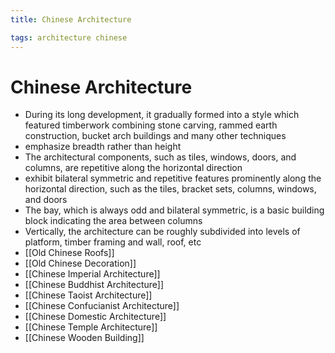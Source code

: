 ```yaml
---
title: Chinese Architecture

tags: architecture chinese
---
```


# Chinese Architecture
- During its long development, it gradually formed into a style which featured timberwork combining stone carving, rammed earth construction, bucket arch buildings and many other techniques
- emphasize breadth rather than height
- The architectural components, such as tiles, windows, doors, and columns, are repetitive along the horizontal direction
- exhibit bilateral symmetric and repetitive features prominently along the horizontal direction, such as the tiles, bracket sets, columns, windows, and doors
- The bay, which is always odd and bilateral symmetric, is a basic building block indicating the area between columns
- Vertically, the architecture can be roughly subdivided into levels of platform, timber framing and wall, roof, etc
- [[Old Chinese Roofs]]
- [[Old Chinese Decoration]]
- [[Chinese Imperial Architecture]]
- [[Chinese Buddhist Architecture]]
- [[Chinese Taoist Architecture]]
- [[Chinese Confucianist Architecture]]
- [[Chinese Domestic Architecture]]
- [[Chinese Temple Architecture]]
- [[Chinese Wooden Building]]
